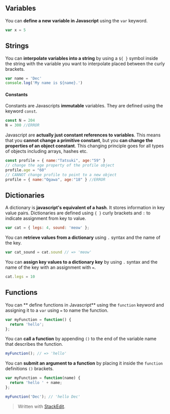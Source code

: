 ## Variables
You can **define a new variable in Javascript** using the `var` keyword.
```js
var x = 5
```

## Strings

You can **interpolate variables into a string** by using a `${ }` symbol inside the string with the variable you want to interpolate placed between the curly brackets.
```js
var name = 'Dec'
console.log('My name is ${name}.')
```

#### Constants
Constants are Javascripts **immutable** variables. They are defined using the keyword `const`.  
```javascript
const N = 204
N = 300 //ERROR
```
Javascript are **actually just constant references to variables**. This means that you **cannot change a primitive constant**, but you **can change the properties of an object constant**. This changing principle goes for all types of objects including arrays, hashes etc.
```javascript
const profile = { name:"Tatsuki", age:"59" }
// change the age property of the profile object
profile.age = "60"
// CANNOT change profile to point to a new object
profile = { name:"Ogawa", age:"18" } //ERROR
```

## Dictionaries

A dictionary is **javascript's equivalent of a hash**. It stores information in key value pairs. Dictionaries are defined using `{ }` curly brackets and `:` to indicate assignment from key to value. 
```js
var cat = { legs: 4, sound: 'meow' };
```

You can **retrieve values from a dictionary** using `.` syntax and the name of the key.
```js
var cat_sound = cat.sound // => 'meow'
```
You can **assign key values to a dictionary key** by using `.` syntax and the name of the key with an assignment with `=`.
```js
cat.legs = 10
```

## Functions

You can ** define functions in Javascript** using the `function` keyword and assigning it to a `var` using `=` to name the function.
```js
var myFunction = function() {
  return 'hello';
};
```

You can **call a function** by appending `()` to the end of the variable name that describes the function.
```js
myFunction(); // => 'hello'
```

You can **submit an argument to a function** by placing it inside the `function` definitions `()` brackets.
```js
var myFunction = function(name) {
  return 'hello ' + name;
};

myFunction('Dec'); // 'hello Dec'
```
> Written with [StackEdit](https://stackedit.io/).
<!--stackedit_data:
eyJoaXN0b3J5IjpbMTM5NDM4OTQ3NiwtNzkzNzc5ODAzLDExMj
YwMzUzNzQsMTUxMDIxNTI5NiwtMTE1OTI1NzQyNV19
-->